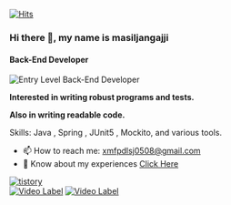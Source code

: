 

[![Hits](https://hits.seeyoufarm.com/api/count/incr/badge.svg?url=https%3A%2F%2Fgithub.com%2Fmasiljangajji&count_bg=%23060606&title_bg=%237F7171&icon=&icon_color=%23EDD3D3&title=hits&edge_flat=true)](https://hits.seeyoufarm.com)

### Hi there 👋, my name is masiljangajji
#### Back-End Developer

![Entry Level Back-End Developer](https://github.com/user-attachments/assets/4647c79a-b6c2-40e5-9ce1-5d473a0f7b2a)

**Interested in writing robust programs and tests.**

**Also in writing readable code.**

Skills: Java , Spring , JUnit5 , Mockito, and various tools.

- 📫 How to reach me: xmfpdlsj0508@gmail.com 
- 📄 Know about my experiences [Click Here](https://www.rallit.com/resumes/23287@dltmdwo0508/%EC%9D%B4%EC%8A%B9%EC%9E%AC?theme=STANDARD)


[<img src="https://img.shields.io/badge/tistory blog-e74c3c?style=for-the-badge&logo=tistory&logoColor=white" alt="tistory"/>](https://masiljangajji-coding.tistory.com/)
<br>
[![Video Label](http://img.youtube.com/vi/Tc2mMKK_MTg/0.jpg)](https://youtu.be/Tc2mMKK_MTg)
[![Video Label](http://img.youtube.com/vi/o6K6l65uTVg/0.jpg)](https://youtu.be/o6K6l65uTVg)
